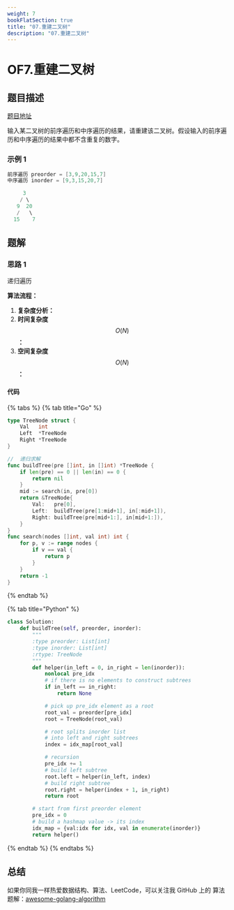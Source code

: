 ```yaml
---
weight: 7
bookFlatSection: true
title: "07.重建二叉树"
description: "07.重建二叉树"
---
```


# OF7.重建二叉树

## 题目描述

[题目地址](https://leetcode-cn.com/problems/zhong-jian-er-cha-shu-lcof/)

输入某二叉树的前序遍历和中序遍历的结果，请重建该二叉树。假设输入的前序遍历和中序遍历的结果中都不含重复的数字。

### **示例 1**

```go
前序遍历 preorder = [3,9,20,15,7]
中序遍历 inorder = [9,3,15,20,7]

     3
    / \
   9  20
   /   \
  15    7
```

## 题解

### 思路 1

递归遍历

**算法流程：**

1. **复杂度分析：**
2. **时间复杂度**$$O(N)$$**：**
3. **空间复杂度**$$O(N)$$**：**

#### 代码

{% tabs %}
{% tab title="Go" %}

```go
type TreeNode struct {
	Val   int
	Left  *TreeNode
	Right *TreeNode
}

//	递归求解
func buildTree(pre []int, in []int) *TreeNode {
	if len(pre) == 0 || len(in) == 0 {
		return nil
	}
	mid := search(in, pre[0])
	return &TreeNode{
		Val:   pre[0],
		Left:  buildTree(pre[1:mid+1], in[:mid+1]),
		Right: buildTree(pre[mid+1:], in[mid+1:]),
	}
}
func search(nodes []int, val int) int {
	for p, v := range nodes {
		if v == val {
			return p
		}
	}
	return -1
}
```

{% endtab %}

{% tab title="Python" %}

```python
class Solution:
    def buildTree(self, preorder, inorder):
        """
        :type preorder: List[int]
        :type inorder: List[int]
        :rtype: TreeNode
        """
        def helper(in_left = 0, in_right = len(inorder)):
            nonlocal pre_idx
            # if there is no elements to construct subtrees
            if in_left == in_right:
                return None

            # pick up pre_idx element as a root
            root_val = preorder[pre_idx]
            root = TreeNode(root_val)

            # root splits inorder list
            # into left and right subtrees
            index = idx_map[root_val]

            # recursion
            pre_idx += 1
            # build left subtree
            root.left = helper(in_left, index)
            # build right subtree
            root.right = helper(index + 1, in_right)
            return root

        # start from first preorder element
        pre_idx = 0
        # build a hashmap value -> its index
        idx_map = {val:idx for idx, val in enumerate(inorder)}
        return helper()
```

{% endtab %}
{% endtabs %}

## 总结

如果你同我一样热爱数据结构、算法、LeetCode，可以关注我 GitHub 上的 算法 题解：[awesome-golang-algorithm](https://github.com/Golang-Solutions/awesome-golang-algorithm)
